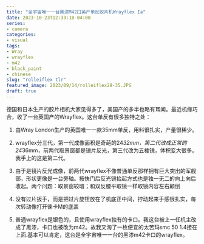```yaml
---
title: "全宇宙唯一一台黑漆M42口英产单反胶片机Wrayflex Ia"
date: 2023-10-23T12:33:10-04:00
series:
- camera
categories:
- visual
tags:
- Wray
- wrayflex
- m42
- black_paint
- chinese
slug: "rolleiflex tlr"
featured_image: 2023/09/14/rolleiflex28-35.JPG
draft: true
---
```


德国和日本生产的胶片相机大家见得多了，美国产的多半也略有耳闻。最近机缘巧合，收了一台英国产的Wrayflex。这台单反有很多独特之处：


1. 由Wray London生产的英国唯一一款35mm单反，用料很扎实，产量很稀少。


2. wrayflex分三代，第一代成像面积是奇葩的24*32mm，第二代改成正常的24*36mm，前两代取景窗都是镜片反光，第三代改为五棱镜，体积变大很多。我手上的这是第二代。


3. 由于是镜片反光成像，前两代wrayflex不像普通单反那样拥有巨大突出的军舰部，形状更像是一台旁轴。按快门后反光镜抬起方式也是独一无二的向上向后收起。两个问题：取景窗较暗；和双反腰平取镜一样取镜内容左右颠倒


4. 没有过片扳手，而是把过片旋钮放在了机底正中间，拧动起来手感很扎实，每次转动像打开徕卡M的底盖


5. 普通wrayflex是银色的，且使用wrayflex独有的卡口。我这台被上一任机主改成了黑漆，卡口也被改为m42。故我又淘了一枚便宜的太苦玛smc 50 1.4接在上面.基本可以肯定，这台是全宇宙唯一一台的黑漆m42卡口的wrayflex。